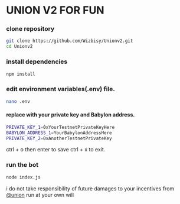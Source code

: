 # UNION V2 FOR FUN 
### clone repository 
```bash
git clone https://github.com/Wizbisy/Unionv2.git
cd Unionv2
```
### install dependencies
```bash
npm install
```
### edit environment variables(.env) file.
```bash
nano .env
```
#### replace with your private key and Babylon address.
```bash
PRIVATE_KEY_1=0xYourTestnetPrivateKeyHere
BABYLON_ADDRESS_1=YourBabylonAddressHere
PRIVATE_KEY_2=0xAnotherTestnetPrivateKey
```
ctrl + o then enter to save 
ctrl + x to exit.

### run the bot
```bash
node index.js
```

i do not take responsibility of future damages to your incentives from [@union](https://x.com/union_build?t=ikeaTZ8PmjDW4YyYSh65Cw&s=09) run at your own will 
